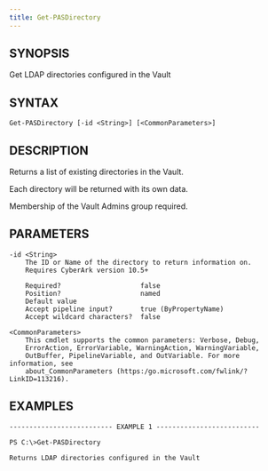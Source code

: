 ```yaml
---
title: Get-PASDirectory
---
```


## SYNOPSIS

Get LDAP directories configured in the Vault

## SYNTAX

    Get-PASDirectory [-id <String>] [<CommonParameters>]

## DESCRIPTION

Returns a list of existing directories in the Vault.

Each directory will be returned with its own data.

Membership of the Vault Admins group required.

## PARAMETERS

    -id <String>
        The ID or Name of the directory to return information on.
        Requires CyberArk version 10.5+

        Required?                    false
        Position?                    named
        Default value
        Accept pipeline input?       true (ByPropertyName)
        Accept wildcard characters?  false

    <CommonParameters>
        This cmdlet supports the common parameters: Verbose, Debug,
        ErrorAction, ErrorVariable, WarningAction, WarningVariable,
        OutBuffer, PipelineVariable, and OutVariable. For more information, see
        about_CommonParameters (https:/go.microsoft.com/fwlink/?LinkID=113216).

## EXAMPLES

    -------------------------- EXAMPLE 1 --------------------------

    PS C:\>Get-PASDirectory

    Returns LDAP directories configured in the Vault

